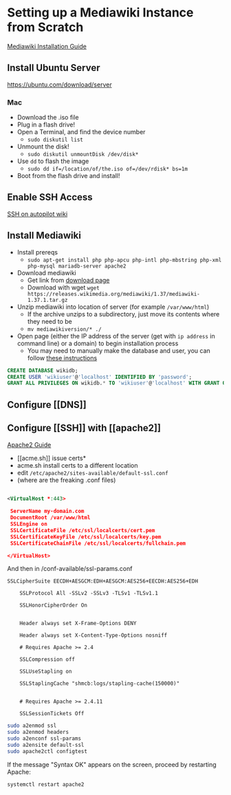 # Setting up a Mediawiki Instance from Scratch
[Mediawiki Installation Guide](https://www.mediawiki.org/wiki/Manual:Installation_guide)


## Install Ubuntu Server
https://ubuntu.com/download/server

### Mac
* Download the .iso file
* Plug in a flash drive!
* Open a Terminal, and find the device number
	* `sudo diskutil list`
* Unmount the disk!
	* `sudo diskutil unmountDisk /dev/disk*`
* Use `dd` to flash the image
	* `sudo dd if=/location/of/the.iso of=/dev/rdisk* bs=1m`
* Boot from the flash drive and install!

## Enable SSH Access
[SSH on autopilot wiki](https://wiki.auto-pi-lot.com/index.php/SSH)


## Install Mediawiki
* Install prereqs
	* `sudo apt-get install php php-apcu php-intl php-mbstring php-xml php-mysql mariadb-server apache2`
* Download mediawiki
	* Get link from [download page](https://www.mediawiki.org/wiki/Download)
	* Download with wget `wget https://releases.wikimedia.org/mediawiki/1.37/mediawiki-1.37.1.tar.gz`
* Unzip mediawiki into location of server (for example `/var/www/html`)
	* If the archive unzips to a subdirectory, just move its contents where they need to be
	* `mv mediawikiversion/* ./`
* Open page (either the IP address of the server (get with `ip address` in command line) or a domain) to begin installation process
	* You may need to manually make the database and user, you can follow [these instructions](https://www.mediawiki.org/wiki/Manual:Installing_MediaWiki#MariaDB/MySQL)
```sql
CREATE DATABASE wikidb;
CREATE USER 'wikiuser'@'localhost' IDENTIFIED BY 'password';
GRANT ALL PRIVILEGES ON wikidb.* TO 'wikiuser'@'localhost' WITH GRANT OPTION;
```

## Configure [[DNS]]


## Configure [[SSH]] with [[apache2]]
[Apache2 Guide](https://www.arubacloud.com/tutorial/how-to-enable-https-protocol-with-apache-2-on-ubuntu-20-04.aspx)
* [[acme.sh]] issue certs*
* acme.sh install certs to a different location
* edit `/etc/apache2/sites-available/default-ssl.conf`
* (where are the freaking .conf files)



```xml
      
<VirtualHost *:443>

 ServerName my-domain.com
 DocumentRoot /var/www/html
 SSLEngine on
 SSLCertificateFile /etc/ssl/localcerts/cert.pem
 SSLCertificateKeyFile /etc/ssl/localcerts/key.pem
 SSLCertificateChainFile /etc/ssl/localcerts/fullchain.pem

</VirtualHost>
```

And then in /conf-available/ssl-params.conf

```
SSLCipherSuite EECDH+AESGCM:EDH+AESGCM:AES256+EECDH:AES256+EDH

	SSLProtocol All -SSLv2 -SSLv3 -TLSv1 -TLSv1.1
	
	SSLHonorCipherOrder On
	
	
	Header always set X-Frame-Options DENY
	
	Header always set X-Content-Type-Options nosniff
	
	# Requires Apache >= 2.4
	
	SSLCompression off
	
	SSLUseStapling on
	
	SSLStaplingCache "shmcb:logs/stapling-cache(150000)"
	
	
	# Requires Apache >= 2.4.11
	
	SSLSessionTickets Off
```


```bash
sudo a2enmod ssl
sudo a2enmod headers
sudo a2enconf ssl-params
sudo a2ensite default-ssl
sudo apache2ctl configtest
```

If the message "Syntax OK" appears on the screen, proceed by restarting Apache:

```bash
systemctl restart apache2
```

